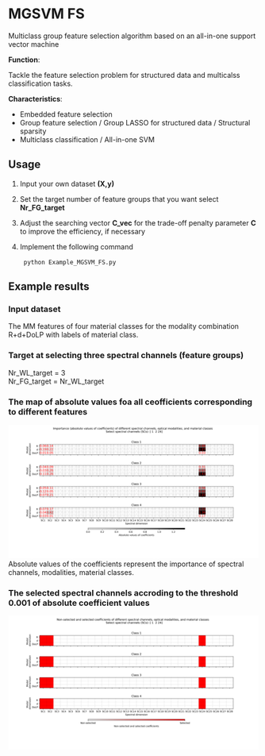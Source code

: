 # MGSVM FS 
Multiclass group feature selection algorithm based on an all-in-one support vector machine

**Function**: 

Tackle the feature selection problem for structured data and multicalss classification tasks.

**Characteristics**: 
* Embedded feature selection
* Group feature selection / Group LASSO for structured data / Structural sparsity
* Multiclass classification / All-in-one SVM


## Usage
1. Input your own dataset **(X,y)**
2. Set the target number of feature groups that you want select **Nr_FG_target**
3. Adjust the searching vector **C_vec** for the trade-off penalty parameter **C** to improve the efficiency, if necessary
4. Implement the following command

        python Example_MGSVM_FS.py


## Example results
### Input dataset
The MM features of four material classes for the modality combination R+d+DoLP with labels of material class. 

### Target at selecting three spectral channels (feature groups)
Nr_WL_target = 3     
Nr_FG_target = Nr_WL_target
### The map of absolute values foa all ceofficients corresponding to different features
![alt text](Fig_Abs_Coeff__R+d+DoLP_SC2_Nr_SCs_3.png)
Absolute values of the coefficients represent the importance of spectral channels, modalities, material classes.

### The selected spectral channels accroding to the threshold 0.001 of absolute coefficient values
![alt text](Fig_Selected_Coeff__R+d+DoLP_SC2_Nr_SCs_3.png)


